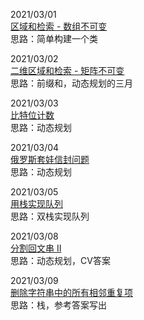 2021/03/01  
[区域和检索 - 数组不可变](https://leetcode-cn.com/problems/range-sum-query-immutable/)  
思路：简单构建一个类

2021/03/02  
[二维区域和检索 - 矩阵不可变](https://leetcode-cn.com/problems/range-sum-query-2d-immutable/)  
思路：前缀和，动态规划的三月  

2021/03/03  
[比特位计数](https://leetcode-cn.com/problems/counting-bits/)  
思路：动态规划  

2021/03/04  
[俄罗斯套娃信封问题](https://leetcode-cn.com/problems/russian-doll-envelopes/)  
思路：动态规划

2021/03/05  
[用栈实现队列](https://leetcode-cn.com/problems/implement-queue-using-stacks/)  
思路：双栈实现队列  


2021/03/08  
[分割回文串 II](https://leetcode-cn.com/problems/palindrome-partitioning-ii/)  
思路：动态规划，CV答案

2021/03/09  
[删除字符串中的所有相邻重复项](https://leetcode-cn.com/problems/remove-all-adjacent-duplicates-in-string/)  
思路：栈，参考答案写出